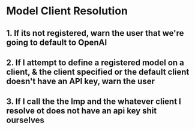 # Model Client Resolution

## 1. If its not registered, warn the user that we're going to default to OpenAI

## 2. If I attempt to define a registered model on a client, & the client specified or the default client doesn't have an API key, warn the user

## 3. If I call the the lmp and the whatever client I resolve ot does not have an api key shit ourselves

